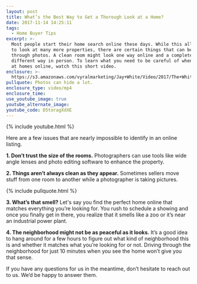 ```yaml
---
layout: post
title: What’s the Best Way to Get a Thorough Look at a Home?
date: 2017-11-14 14:25:11
tags:
  - Home Buyer Tips
excerpt: >-
  Most people start their home search online these days. While this allows you
  to look at many more properties, there are certain things that can be hidden
  through photos. A clean room might look one way online and a completely
  different way in person. To learn what you need to be careful of when looking
  at homes online, watch this short video.
enclosure: >-
  https://s3.amazonaws.com/vyralmarketing/Jay+White/Video/2017/The+White+Group+%257C+Viewing+Homes+Online+VS.+In+Person.mp4
pullquote: Photos can hide a lot.
enclosure_type: video/mp4
enclosure_time:
use_youtube_image: true
youtube_alternate_image:
youtube_code: D5toragXdXE
---
```



{% include youtube.html %}

Here are a few issues that are nearly impossible to identify in an online listing.

**1. Don’t trust the size of the rooms.** Photographers can use tools like wide angle lenses and photo editing software to enhance the property.

**2. Things aren’t always clean as they appear.** Sometimes sellers move stuff from one room to another while a photographer is taking pictures.

{% include pullquote.html %}

**3. What’s that smell?** Let's say you find the perfect home online that matches everything you’re looking for. You rush to schedule a showing and once you finally get in there, you realize that it smells like a zoo or it’s near an industrial power plant.

**4. The neighborhood might not be as peaceful as it looks.** It’s a good idea to hang around for a few hours to figure out what kind of neighborhood this is and whether it matches what you’re looking for or not. Driving through the neighborhood for just 10 minutes when you see the home won’t give you that sense.

If you have any questions for us in the meantime, don’t hesitate to reach out to us. We’d be happy to answer them.
